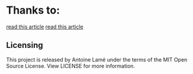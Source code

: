 # Thanks to:
[read this article](https://github.com/omasaht/headpose-fsanet-pytorch)
[read this article](https://github.com/antoinelame/GazeTracking/)

## Licensing

This project is released by Antoine Lamé under the terms of the MIT Open Source License. View LICENSE for more information.
